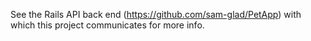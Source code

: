 See the Rails API back end (https://github.com/sam-glad/PetApp) with which this project communicates for more info.
